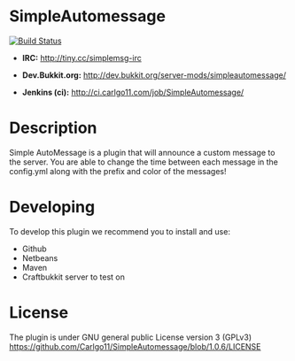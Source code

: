 SimpleAutomessage
=================
[![Build Status](https://travis-ci.org/Carlgo11/SimpleAutomessage.png)](https://travis-ci.org/Carlgo11/SimpleAutomessage)
+ **IRC:** http://tiny.cc/simplemsg-irc

+ **Dev.Bukkit.org:** http://dev.bukkit.org/server-mods/simpleautomessage/

+ **Jenkins (ci):** http://ci.carlgo11.com/job/SimpleAutomessage/

Description
=========
Simple AutoMessage is a plugin that will announce a custom message to the server.
You are able to change the time between each message in the config.yml along with the prefix and color of the messages!

Developing
=========
To develop this plugin we recommend you to install and use:

+ Github
+ Netbeans
+ Maven
+ Craftbukkit server to test on


License
=========
The plugin is under GNU general public License version 3 (GPLv3)
https://github.com/Carlgo11/SimpleAutomessage/blob/1.0.6/LICENSE
